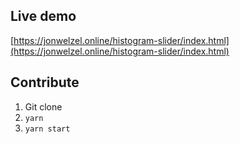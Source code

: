 ## Live demo

[https://jonwelzel.online/histogram-slider/index.html](https://jonwelzel.online/histogram-slider/index.html)

## Contribute

1. Git clone
2. `yarn`
3. `yarn start`
